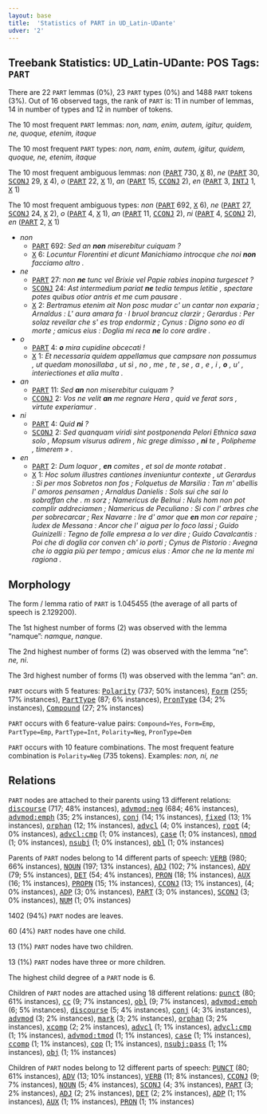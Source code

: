 ```yaml
---
layout: base
title:  'Statistics of PART in UD_Latin-UDante'
udver: '2'
---
```


## Treebank Statistics: UD_Latin-UDante: POS Tags: `PART`

There are 22 `PART` lemmas (0%), 23 `PART` types (0%) and 1488 `PART` tokens (3%).
Out of 16 observed tags, the rank of `PART` is: 11 in number of lemmas, 14 in number of types and 12 in number of tokens.

The 10 most frequent `PART` lemmas: <em>non, nam, enim, autem, igitur, quidem, ne, quoque, etenim, itaque</em>

The 10 most frequent `PART` types:  <em>non, nam, enim, autem, igitur, quidem, quoque, ne, etenim, itaque</em>

The 10 most frequent ambiguous lemmas: <em>non</em> (<tt><a href="la_udante-pos-PART.html">PART</a></tt> 730, <tt><a href="la_udante-pos-X.html">X</a></tt> 8), <em>ne</em> (<tt><a href="la_udante-pos-PART.html">PART</a></tt> 30, <tt><a href="la_udante-pos-SCONJ.html">SCONJ</a></tt> 29, <tt><a href="la_udante-pos-X.html">X</a></tt> 4), <em>o</em> (<tt><a href="la_udante-pos-PART.html">PART</a></tt> 22, <tt><a href="la_udante-pos-X.html">X</a></tt> 1), <em>an</em> (<tt><a href="la_udante-pos-PART.html">PART</a></tt> 15, <tt><a href="la_udante-pos-CCONJ.html">CCONJ</a></tt> 2), <em>en</em> (<tt><a href="la_udante-pos-PART.html">PART</a></tt> 3, <tt><a href="la_udante-pos-INTJ.html">INTJ</a></tt> 1, <tt><a href="la_udante-pos-X.html">X</a></tt> 1)

The 10 most frequent ambiguous types:  <em>non</em> (<tt><a href="la_udante-pos-PART.html">PART</a></tt> 692, <tt><a href="la_udante-pos-X.html">X</a></tt> 6), <em>ne</em> (<tt><a href="la_udante-pos-PART.html">PART</a></tt> 27, <tt><a href="la_udante-pos-SCONJ.html">SCONJ</a></tt> 24, <tt><a href="la_udante-pos-X.html">X</a></tt> 2), <em>o</em> (<tt><a href="la_udante-pos-PART.html">PART</a></tt> 4, <tt><a href="la_udante-pos-X.html">X</a></tt> 1), <em>an</em> (<tt><a href="la_udante-pos-PART.html">PART</a></tt> 11, <tt><a href="la_udante-pos-CCONJ.html">CCONJ</a></tt> 2), <em>ni</em> (<tt><a href="la_udante-pos-PART.html">PART</a></tt> 4, <tt><a href="la_udante-pos-SCONJ.html">SCONJ</a></tt> 2), <em>en</em> (<tt><a href="la_udante-pos-PART.html">PART</a></tt> 2, <tt><a href="la_udante-pos-X.html">X</a></tt> 1)


* <em>non</em>
  * <tt><a href="la_udante-pos-PART.html">PART</a></tt> 692: <em>Sed an <b>non</b> miserebitur cuiquam ?</em>
  * <tt><a href="la_udante-pos-X.html">X</a></tt> 6: <em>Locuntur Florentini et dicunt Manichiamo introcque che noi <b>non</b> facciamo altro .</em>
* <em>ne</em>
  * <tt><a href="la_udante-pos-PART.html">PART</a></tt> 27: <em>non <b>ne</b> tunc vel Brixie vel Papie rabies inopina turgescet ?</em>
  * <tt><a href="la_udante-pos-SCONJ.html">SCONJ</a></tt> 24: <em>Ast intermedium pariat <b>ne</b> tedia tempus letitie , spectare potes quibus otior antris et me cum pausare .</em>
  * <tt><a href="la_udante-pos-X.html">X</a></tt> 2: <em>Bertramus etenim ait Non posc mudar c' un cantar non exparia ; Arnaldus : L' aura amara fa · l bruol brancuz clarzir ; Gerardus : Per solaz reveilar che s' es trop endormiz ; Cynus : Digno sono eo di morte ; amicus eius : Doglia mi reca <b>ne</b> lo core ardire .</em>
* <em>o</em>
  * <tt><a href="la_udante-pos-PART.html">PART</a></tt> 4: <em><b>o</b> mira cupidine obcecati !</em>
  * <tt><a href="la_udante-pos-X.html">X</a></tt> 1: <em>Et necessaria quidem appellamus que campsare non possumus , ut quedam monosillaba , ut sì , no , me , te , se , a , e , i , <b>o</b> , u' , interiectiones et alia multa .</em>
* <em>an</em>
  * <tt><a href="la_udante-pos-PART.html">PART</a></tt> 11: <em>Sed <b>an</b> non miserebitur cuiquam ?</em>
  * <tt><a href="la_udante-pos-CCONJ.html">CCONJ</a></tt> 2: <em>Vos ne velit <b>an</b> me regnare Hera , quid ve ferat sors , virtute experiamur .</em>
* <em>ni</em>
  * <tt><a href="la_udante-pos-PART.html">PART</a></tt> 4: <em>Quid <b>ni</b> ?</em>
  * <tt><a href="la_udante-pos-SCONJ.html">SCONJ</a></tt> 2: <em>Sed quanquam viridi sint postponenda Pelori Ethnica saxa solo , Mopsum visurus adirem , hic grege dimisso , <b>ni</b> te , Polipheme , timerem » .</em>
* <em>en</em>
  * <tt><a href="la_udante-pos-PART.html">PART</a></tt> 2: <em>Dum loquor , <b>en</b> comites , et sol de monte rotabat .</em>
  * <tt><a href="la_udante-pos-X.html">X</a></tt> 1: <em>Hoc solum illustres cantiones inveniuntur contexte , ut Gerardus : Si per mos Sobretos non fos ; Folquetus de Marsilia : Tan m' abellis l' amoros pensamen ; Arnaldus Danielis : Sols sui che sai lo sobraffan che . m sorz ; Namericus de Belnui : Nuls hom non pot complir addreciamen ; Namericus de Peculiano : Si con l' arbres che per sobrecarcar ; Rex Navarre : Ire d' amor que <b>en</b> mon cor repaire ; Iudex de Messana : Ancor che l' aigua per lo foco lassi ; Guido Guinizelli : Tegno de folle empresa a lo ver dire ; Guido Cavalcantis : Poi che di doglia cor conven ch' io porti ; Cynus de Pistorio : Avegna che io aggia più per tempo ; amicus eius : Amor che ne la mente mi ragiona .</em>

## Morphology

The form / lemma ratio of `PART` is 1.045455 (the average of all parts of speech is 2.129200).

The 1st highest number of forms (2) was observed with the lemma “namque”: <em>namque, nanque</em>.

The 2nd highest number of forms (2) was observed with the lemma “ne”: <em>ne, ni</em>.

The 3rd highest number of forms (1) was observed with the lemma “an”: <em>an</em>.

`PART` occurs with 5 features: <tt><a href="la_udante-feat-Polarity.html">Polarity</a></tt> (737; 50% instances), <tt><a href="la_udante-feat-Form.html">Form</a></tt> (255; 17% instances), <tt><a href="la_udante-feat-PartType.html">PartType</a></tt> (87; 6% instances), <tt><a href="la_udante-feat-PronType.html">PronType</a></tt> (34; 2% instances), <tt><a href="la_udante-feat-Compound.html">Compound</a></tt> (27; 2% instances)

`PART` occurs with 6 feature-value pairs: `Compound=Yes`, `Form=Emp`, `PartType=Emp`, `PartType=Int`, `Polarity=Neg`, `PronType=Dem`

`PART` occurs with 10 feature combinations.
The most frequent feature combination is `Polarity=Neg` (735 tokens).
Examples: <em>non, ni, ne</em>


## Relations

`PART` nodes are attached to their parents using 13 different relations: <tt><a href="la_udante-dep-discourse.html">discourse</a></tt> (717; 48% instances), <tt><a href="la_udante-dep-advmod-neg.html">advmod:neg</a></tt> (684; 46% instances), <tt><a href="la_udante-dep-advmod-emph.html">advmod:emph</a></tt> (35; 2% instances), <tt><a href="la_udante-dep-conj.html">conj</a></tt> (14; 1% instances), <tt><a href="la_udante-dep-fixed.html">fixed</a></tt> (13; 1% instances), <tt><a href="la_udante-dep-orphan.html">orphan</a></tt> (12; 1% instances), <tt><a href="la_udante-dep-advcl.html">advcl</a></tt> (4; 0% instances), <tt><a href="la_udante-dep-root.html">root</a></tt> (4; 0% instances), <tt><a href="la_udante-dep-advcl-cmp.html">advcl:cmp</a></tt> (1; 0% instances), <tt><a href="la_udante-dep-case.html">case</a></tt> (1; 0% instances), <tt><a href="la_udante-dep-nmod.html">nmod</a></tt> (1; 0% instances), <tt><a href="la_udante-dep-nsubj.html">nsubj</a></tt> (1; 0% instances), <tt><a href="la_udante-dep-obl.html">obl</a></tt> (1; 0% instances)

Parents of `PART` nodes belong to 14 different parts of speech: <tt><a href="la_udante-pos-VERB.html">VERB</a></tt> (980; 66% instances), <tt><a href="la_udante-pos-NOUN.html">NOUN</a></tt> (197; 13% instances), <tt><a href="la_udante-pos-ADJ.html">ADJ</a></tt> (102; 7% instances), <tt><a href="la_udante-pos-ADV.html">ADV</a></tt> (79; 5% instances), <tt><a href="la_udante-pos-DET.html">DET</a></tt> (54; 4% instances), <tt><a href="la_udante-pos-PRON.html">PRON</a></tt> (18; 1% instances), <tt><a href="la_udante-pos-AUX.html">AUX</a></tt> (16; 1% instances), <tt><a href="la_udante-pos-PROPN.html">PROPN</a></tt> (15; 1% instances), <tt><a href="la_udante-pos-CCONJ.html">CCONJ</a></tt> (13; 1% instances),  (4; 0% instances), <tt><a href="la_udante-pos-ADP.html">ADP</a></tt> (3; 0% instances), <tt><a href="la_udante-pos-PART.html">PART</a></tt> (3; 0% instances), <tt><a href="la_udante-pos-SCONJ.html">SCONJ</a></tt> (3; 0% instances), <tt><a href="la_udante-pos-NUM.html">NUM</a></tt> (1; 0% instances)

1402 (94%) `PART` nodes are leaves.

60 (4%) `PART` nodes have one child.

13 (1%) `PART` nodes have two children.

13 (1%) `PART` nodes have three or more children.

The highest child degree of a `PART` node is 6.

Children of `PART` nodes are attached using 18 different relations: <tt><a href="la_udante-dep-punct.html">punct</a></tt> (80; 61% instances), <tt><a href="la_udante-dep-cc.html">cc</a></tt> (9; 7% instances), <tt><a href="la_udante-dep-obl.html">obl</a></tt> (9; 7% instances), <tt><a href="la_udante-dep-advmod-emph.html">advmod:emph</a></tt> (6; 5% instances), <tt><a href="la_udante-dep-discourse.html">discourse</a></tt> (5; 4% instances), <tt><a href="la_udante-dep-conj.html">conj</a></tt> (4; 3% instances), <tt><a href="la_udante-dep-advmod.html">advmod</a></tt> (3; 2% instances), <tt><a href="la_udante-dep-mark.html">mark</a></tt> (3; 2% instances), <tt><a href="la_udante-dep-orphan.html">orphan</a></tt> (3; 2% instances), <tt><a href="la_udante-dep-xcomp.html">xcomp</a></tt> (2; 2% instances), <tt><a href="la_udante-dep-advcl.html">advcl</a></tt> (1; 1% instances), <tt><a href="la_udante-dep-advcl-cmp.html">advcl:cmp</a></tt> (1; 1% instances), <tt><a href="la_udante-dep-advmod-tmod.html">advmod:tmod</a></tt> (1; 1% instances), <tt><a href="la_udante-dep-case.html">case</a></tt> (1; 1% instances), <tt><a href="la_udante-dep-ccomp.html">ccomp</a></tt> (1; 1% instances), <tt><a href="la_udante-dep-cop.html">cop</a></tt> (1; 1% instances), <tt><a href="la_udante-dep-nsubj-pass.html">nsubj:pass</a></tt> (1; 1% instances), <tt><a href="la_udante-dep-obj.html">obj</a></tt> (1; 1% instances)

Children of `PART` nodes belong to 12 different parts of speech: <tt><a href="la_udante-pos-PUNCT.html">PUNCT</a></tt> (80; 61% instances), <tt><a href="la_udante-pos-ADV.html">ADV</a></tt> (13; 10% instances), <tt><a href="la_udante-pos-VERB.html">VERB</a></tt> (11; 8% instances), <tt><a href="la_udante-pos-CCONJ.html">CCONJ</a></tt> (9; 7% instances), <tt><a href="la_udante-pos-NOUN.html">NOUN</a></tt> (5; 4% instances), <tt><a href="la_udante-pos-SCONJ.html">SCONJ</a></tt> (4; 3% instances), <tt><a href="la_udante-pos-PART.html">PART</a></tt> (3; 2% instances), <tt><a href="la_udante-pos-ADJ.html">ADJ</a></tt> (2; 2% instances), <tt><a href="la_udante-pos-DET.html">DET</a></tt> (2; 2% instances), <tt><a href="la_udante-pos-ADP.html">ADP</a></tt> (1; 1% instances), <tt><a href="la_udante-pos-AUX.html">AUX</a></tt> (1; 1% instances), <tt><a href="la_udante-pos-PRON.html">PRON</a></tt> (1; 1% instances)

